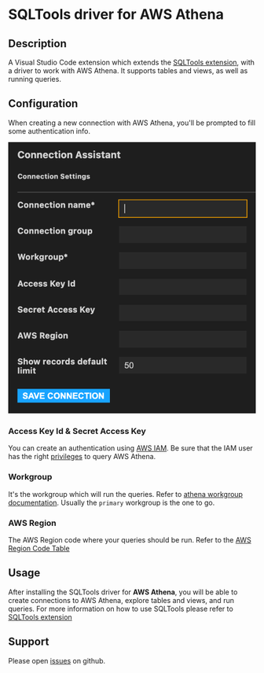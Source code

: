# SQLTools driver for AWS Athena

## Description

A Visual Studio Code extension which extends the [SQLTools extension](https://marketplace.visualstudio.com/items?itemName=mtxr.sqltools), with a driver to work with AWS Athena. It supports tables and views, as well as running queries.


## Configuration

When creating a new connection with AWS Athena, you'll be prompted to fill some authentication info.

![Connection setup print](./docs/img/setup-connection.png)

### Access Key Id & Secret Access Key

You can create an authentication using [AWS IAM](https://aws.amazon.com/iam/). Be sure that the IAM user has the right [privileges](https://aws.amazon.com/premiumsupport/knowledge-center/access-denied-athena/) to query AWS Athena.

### Workgroup

It's the workgroup which will run the queries. Refer to [athena workgroup documentation](https://docs.aws.amazon.com/athena/latest/ug/user-created-workgroups.html).
Usually the `primary` workgroup is the one to go.

### AWS Region

The AWS Region code where your queries should be run.
Refer to the [AWS Region Code Table](https://docs.aws.amazon.com/AWSEC2/latest/UserGuide/using-regions-availability-zones.html#concepts-available-regions)

## Usage

After installing the SQLTools driver for __AWS Athena__, you will be able to create connections to AWS Athena, explore tables and views, and run queries.
For more information on how to use SQLTools please refer to [SQLTools extension](https://marketplace.visualstudio.com/items?itemName=mtxr.sqltools)

## Support

Please open [issues](https://github.com/kovihq/sqltools-athena-driver/issues) on github.